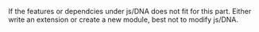 If the features or dependcies under js/DNA does not fit for this part.  Either write an extension or create a new module, best not to modify js/DNA.
